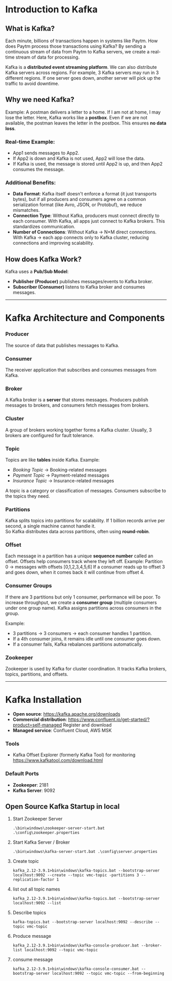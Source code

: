 # Introduction to Kafka

## What is Kafka?

Each minute, billions of transactions happen in systems like Paytm.
How does Paytm process those transactions using Kafka?
By sending a continuous stream of data from Paytm to Kafka servers, we
create a real-time stream of data for processing.

Kafka is a **distributed event streaming platform**.
We can also distribute Kafka servers across regions. For example, 3
Kafka servers may run in 3 different regions.
If one server goes down, another server will pick up the traffic to
avoid downtime.

## Why we need Kafka?

Example: A postman delivers a letter to a home. If I am not at home, I
may lose the letter.
Here, Kafka works like a **postbox**. Even if we are not available, the
postman leaves the letter in the postbox.
This ensures **no data loss**.

### Real-time Example:

-   App1 sends messages to App2.
-   If App2 is down and Kafka is not used, App2 will lose the data.
-   If Kafka is used, the message is stored until App2 is up, and then
    App2 consumes the message.

### Additional Benefits:

-   **Data Format**: Kafka itself doesn't enforce a format (it just
    transports bytes), but if all producers and consumers agree on a
    common serialization format (like Avro, JSON, or Protobuf), we
    reduce mismatches.
-   **Connection Type**: Without Kafka, producers must connect directly
    to each consumer. With Kafka, all apps just connect to Kafka
    brokers. This standardizes communication.
-   **Number of Connections**: Without Kafka → N×M direct connections.
    With Kafka → each app connects only to Kafka cluster, reducing
    connections and improving scalability.

## How does Kafka Work?

Kafka uses a **Pub/Sub Model**:
- **Publisher (Producer)** publishes messages/events to Kafka broker.
- **Subscriber (Consumer)** listens to Kafka broker and consumes
messages.

------------------------------------------------------------------------

# Kafka Architecture and Components

### Producer

The source of data that publishes messages to Kafka.

### Consumer

The receiver application that subscribes and consumes messages from
Kafka.

### Broker

A Kafka broker is a **server** that stores messages.
Producers publish messages to brokers, and consumers fetch messages from
brokers.

### Cluster

A group of brokers working together forms a Kafka cluster.
Usually, 3 brokers are configured for fault tolerance.

### Topic

Topics are like **tables** inside Kafka.
Example:
- *Booking Topic* → Booking-related messages
- *Payment Topic* → Payment-related messages
- *Insurance Topic* → Insurance-related messages

A topic is a category or classification of messages. Consumers subscribe
to the topics they need.

### Partitions

Kafka splits topics into partitions for scalability.
If 1 billion records arrive per second, a single machine cannot handle
it.\
So Kafka distributes data across partitions, often using
**round-robin**.

### Offset

Each message in a partition has a unique **sequence number** called an
offset.
Offsets help consumers track where they left off.
Example:
Partition 0 → messages with offsets [0,1,2,3,4,5,6\]
If a consumer reads up to offset 3 and goes down, when it comes back it
will continue from offset 4.

### Consumer Groups

If there are 3 partitions but only 1 consumer, performance will be
poor.
To increase throughput, we create a **consumer group** (multiple
consumers under one group name).
Kafka assigns partitions across consumers in the group.

Example:
- 3 partitions → 3 consumers → each consumer handles 1 partition.
- If a 4th consumer joins, it remains idle until one consumer goes
down.
- If a consumer fails, Kafka rebalances partitions automatically.

### Zookeeper

Zookeeper is used by Kafka for cluster coordination.
It tracks Kafka brokers, topics, partitions, and offsets.

------------------------------------------------------------------------

# Kafka Installation

-   **Open source**: https://kafka.apache.org/downloads
-   **Commercial distribution**: https://www.confluent.io/get-started/?product=self-managed Register and download
-   **Managed service**: Confluent Cloud, AWS MSK

### Tools

-   Kafka Offset Explorer (formerly Kafka Tool) for monitoring
	https://www.kafkatool.com/download.html

### Default Ports

-   **Zookeeper**: 2181
-   **Kafka Server**: 9092


## Open Source Kafka Startup in local ##

1. Start Zookeeper Server

    ```.\bin\windows\zookeeper-server-start.bat .\config\zookeeper.properties ```

2. Start Kafka Server / Broker

    ``` .\bin\windows\kafka-server-start.bat .\config\server.properties ```

3. Create topic

    ```kafka_2.12-3.9.1>bin\windows\kafka-topics.bat --bootstrap-server localhost:9092 --create --topic vmc-topic -partitions 3 --replication-factor 1 ```

4. list out all topic names

    ``` kafka_2.12-3.9.1>bin\windows\kafka-topics.bat --bootstrap-server localhost:9092 --list ```

5. Describe topics
  
    ``` kafka-topics.bat --bootstrap-server localhost:9092 --describe --topic vmc-topic ```

6. Produce message

    ```kafka_2.12-3.9.1>bin\windows\kafka-console-producer.bat --broker-list localhost:9092 --topic vmc-topic```


7. consume message

    ``` kafka_2.12-3.9.1>bin\windows\kafka-console-consumer.bat --bootstrap-server localhost:9092 --topic vmc-topic --from-beginning ```


